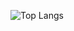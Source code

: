 ![Top Langs](https://github-readme-stats.vercel.app/api/top-langs/?username=KevinJonathan117&layout=compact&langs_count=6)

